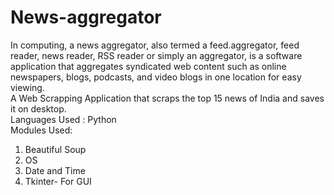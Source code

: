 # News-aggregator
In computing, a news aggregator, also termed a feed.aggregator, feed reader, news reader, RSS reader or simply an aggregator, is a software application that aggregates syndicated web content such as online newspapers, blogs, podcasts, and video blogs in one location for easy viewing. 
<br>A Web Scrapping Application that scraps the top 15 news of India and saves it on desktop.
<br>Languages Used : Python
<br>Modules Used:
<ol><li>Beautiful Soup</li>
  <li>OS</li>
  <li>Date and Time</li>
  <li>Tkinter- For GUI</li>
</ol>
